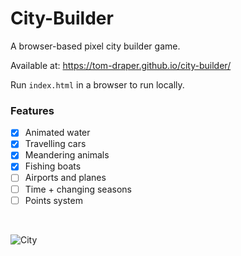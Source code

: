 # City-Builder

A browser-based pixel city builder game.

Available at: https://tom-draper.github.io/city-builder/



Run <code>index.html</code> in a browser to run locally.

### Features
- [X] Animated water
- [X] Travelling cars
- [X] Meandering animals
- [X] Fishing boats
- [ ] Airports and planes
- [ ] Time + changing seasons
- [ ] Points system

<br>

![City](https://user-images.githubusercontent.com/41476809/147494587-6a85ae90-aca4-4967-90cf-bfba77e694e5.png)
